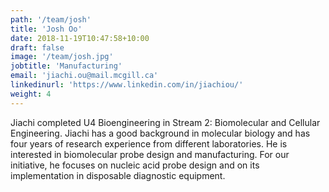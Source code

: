 ```yaml
---
path: '/team/josh'
title: 'Josh Oo'
date: 2018-11-19T10:47:58+10:00
draft: false
image: '/team/josh.jpg'
jobtitle: 'Manufacturing'
email: 'jiachi.ou@mail.mcgill.ca'
linkedinurl: 'https://www.linkedin.com/in/jiachiou/'
weight: 4
---
```


Jiachi completed U4 Bioengineering in Stream 2: Biomolecular and Cellular Engineering. Jiachi has a good background in molecular biology and has four years of research experience from different laboratories. He is interested in biomolecular probe design and manufacturing. For our initiative, he focuses on nucleic acid probe design and on its implementation in disposable diagnostic equipment.
